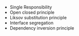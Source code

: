 - Single Responsibility
- Open closed principle
- Liksov substitution principle
- Interface segregation
- Dependency inversion principle
